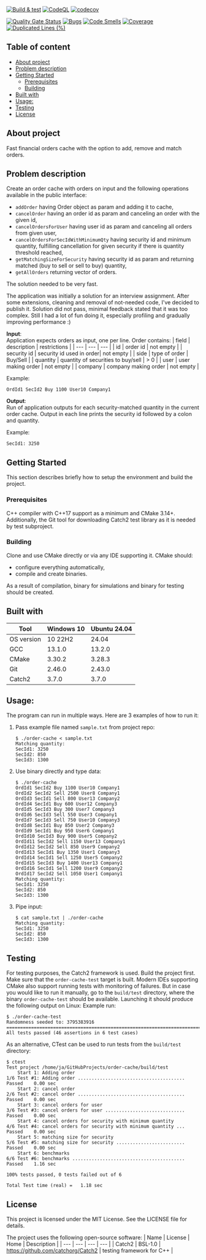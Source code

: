 [![Build & test](https://github.com/przemek83/order-cache/actions/workflows/buld-and-test.yml/badge.svg)](https://github.com/przemek83/order-cache/actions/workflows/buld-and-test.yml)
[![CodeQL](https://github.com/przemek83/order-cache/actions/workflows/github-code-scanning/codeql/badge.svg)](https://github.com/przemek83/order-cache/actions/workflows/github-code-scanning/codeql)
[![codecov](https://codecov.io/gh/przemek83/order-cache/graph/badge.svg?token=WCCXX1G5SL)](https://codecov.io/gh/przemek83/order-cache)

[![Quality Gate Status](https://sonarcloud.io/api/project_badges/measure?project=przemek83_order-cache&metric=alert_status)](https://sonarcloud.io/summary/new_code?id=przemek83_order-cache)
[![Bugs](https://sonarcloud.io/api/project_badges/measure?project=przemek83_order-cache&metric=bugs)](https://sonarcloud.io/summary/new_code?id=przemek83_order-cache)
[![Code Smells](https://sonarcloud.io/api/project_badges/measure?project=przemek83_order-cache&metric=code_smells)](https://sonarcloud.io/summary/new_code?id=przemek83_order-cache)
[![Coverage](https://sonarcloud.io/api/project_badges/measure?project=przemek83_order-cache&metric=coverage)](https://sonarcloud.io/summary/new_code?id=przemek83_order-cache)
[![Duplicated Lines (%)](https://sonarcloud.io/api/project_badges/measure?project=przemek83_order-cache&metric=duplicated_lines_density)](https://sonarcloud.io/summary/new_code?id=przemek83_order-cache)

## Table of content
- [About project](#about-project)
- [Problem description](#problem-description)
- [Getting Started](#getting-started)
   * [Prerequisites](#prerequisites)
   * [Building](#building)
- [Built with](#built-with)
- [Usage:  ](#usage)
- [Testing](#testing)
- [License](#license)

## About project
Fast financial orders cache with the option to add, remove and match orders.

## Problem description
Create an order cache with orders on input and the following operations available in the public interface:
- `addOrder` having Order object as param and adding it to cache,
- `cancelOrder` having an order id as param and canceling an order with the given id,
- `cancelOrdersForUser` having user id as param and canceling all orders from given user,
- `cancelOrdersForSecIdWithMinimumQty` having security id and minimum quantity, fulfilling cancellation for given security if there is quantity threshold reached,
- `getMatchingSizeForSecurity` having security id as param and returning matched (buy to sell or sell to buy) quantity,
- `getAllOrders` returning vector of orders.

The solution needed to be very fast.

The application was initially a solution for an interview assignment. After some extensions, cleaning and removal of not-needed code, I've decided to publish it. Solution did not pass, minimal feedback stated that it was too complex. Still I had a lot of fun doing it, especially profiling and gradually improving performance :)

**Input**:  
Application expects orders as input, one per line. Order contains:
| field | description | restrictions |
| --- | --- | --- |
| id | order id | not empty |
| security id | security id used in order| not empty |
| side | type of order | Buy/Sell |
| quantity | quantity of securities to buy/sell | > 0 |
| user | user making order | not empty |
| company | company making order | not empty |

Example:

    OrdId1 SecId2 Buy 1100 User10 Company1

**Output**:  
Run of application outputs for each security-matched quantity in the current order cache. Output in each line prints the security id followed by a colon and quantity.

Example:

    SecId1: 3250

## Getting Started
This section describes briefly how to setup the environment and build the project.

### Prerequisites
C++ compiler with C++17 support as a minimum and CMake 3.14+. Additionally, the Git tool for downloading Catch2 test library as it is needed by test subproject.

### Building
Clone and use CMake directly or via any IDE supporting it. CMake should:

- configure everything automatically,
- compile and create binaries.

As a result of compilation, binary for simulations and binary for testing should be created.

## Built with
| Tool |  Windows 10 | Ubuntu 24.04 |
| --- | --- | --- |
| OS version | 10 22H2 | 24.04 |
| GCC | 13.1.0 | 13.2.0 |
| CMake | 3.30.2 | 3.28.3 |
| Git | 2.46.0 | 2.43.0 |
| Catch2 | 3.7.0 | 3.7.0 |

## Usage:  
The program can run in multiple ways. Here are 3 examples of how to run it:
1. Pass example file named `sample.txt` from project repo:
    ```shell
    $ ./order-cache < sample.txt
    Matching quantity:
    SecId1: 3250
    SecId2: 850
    SecId3: 1300
    ```
2. Use binary directly and type data:
    ```shell
    $ ./order-cache
    OrdId1 SecId2 Buy 1100 User10 Company1
    OrdId2 SecId2 Sell 2500 User8 Company1
    OrdId3 SecId1 Sell 800 User13 Company2
    OrdId4 SecId1 Buy 600 User12 Company3
    OrdId5 SecId3 Buy 300 User7 Company3
    OrdId6 SecId3 Sell 550 User3 Company1
    OrdId7 SecId3 Sell 750 User10 Company3
    OrdId8 SecId1 Buy 850 User2 Company3
    OrdId9 SecId1 Buy 950 User6 Company1
    OrdId10 SecId3 Buy 900 User5 Company2
    OrdId11 SecId2 Sell 1150 User13 Company1
    OrdId12 SecId2 Sell 850 User9 Company2
    OrdId13 SecId1 Buy 1350 User1 Company3
    OrdId14 SecId1 Sell 1250 User5 Company2
    OrdId15 SecId3 Buy 1400 User13 Company1
    OrdId16 SecId1 Sell 1200 User9 Company2
    OrdId17 SecId2 Sell 1050 User1 Company1
    Matching quantity:
    SecId1: 3250
    SecId2: 850
    SecId3: 1300

    ```
3. Pipe input:
    ```shell
    $ cat sample.txt | ./order-cache 
    Matching quantity:
    SecId1: 3250
    SecId2: 850
    SecId3: 1300
    ```
## Testing
For testing purposes, the Catch2 framework is used. Build the project first. Make sure that the `order-cache-test` target is built. Modern IDEs supporting CMake also support running tests with monitoring of failures. But in case you would like to run it manually, go to the `build/test` directory, where the⁣ binary `order-cache-test` should be available. Launching it should produce the following output on Linux:
Example run:
```
$ ./order-cache-test
Randomness seeded to: 3795383916
===============================================================================
All tests passed (46 assertions in 6 test cases)
```
As an alternative, CTest can be used to run tests from the `build/test` directory:

    $ ctest
    Test project /home/ja/GitHubProjects/order-cache/build/test
        Start 1: Adding order
    1/6 Test #1: Adding order .......................................   Passed    0.00 sec
        Start 2: cancel order
    2/6 Test #2: cancel order .......................................   Passed    0.00 sec
        Start 3: cancel orders for user
    3/6 Test #3: cancel orders for user .............................   Passed    0.00 sec
        Start 4: cancel orders for security with minimum quantity
    4/6 Test #4: cancel orders for security with minimum quantity ...   Passed    0.00 sec
        Start 5: matching size for security
    5/6 Test #5: matching size for security .........................   Passed    0.00 sec
        Start 6: benchmarks
    6/6 Test #6: benchmarks .........................................   Passed    1.16 sec

    100% tests passed, 0 tests failed out of 6

    Total Test time (real) =   1.18 sec

## License
This project is licensed under the MIT License. See the LICENSE file for details.

The project uses the following open-source software:
| Name | License | Home | Description |
| --- | --- | --- | --- |
| Catch2 | BSL-1.0 | https://github.com/catchorg/Catch2 | testing framework for C++ |
